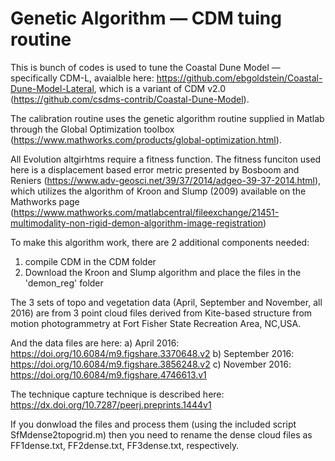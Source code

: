 # Genetic Algorithm — CDM tuing routine

This is bunch of codes is used to tune the Coastal Dune Model — specifically CDM-L, avaialble here:  https://github.com/ebgoldstein/Coastal-Dune-Model-Lateral, which is a variant of CDM v2.0 (https://github.com/csdms-contrib/Coastal-Dune-Model). 

The calibration routine uses the genetic algorithm routine supplied in Matlab through the Global Optimization toolbox (https://www.mathworks.com/products/global-optimization.html). 

All Evolution altgirhtms require a fitness function. The fitness funciton used here is a displacement based error metric presented by Bosboom and Reniers (https://www.adv-geosci.net/39/37/2014/adgeo-39-37-2014.html), which utilizes the algorithm of Kroon and Slump (2009) available on the Mathworks page (https://www.mathworks.com/matlabcentral/fileexchange/21451-multimodality-non-rigid-demon-algorithm-image-registration)

To make this algorithm work, there are 2 additional components needed:
  1) compile CDM in the CDM folder
  2) Download the Kroon and Slump algorithm and place the files in the 'demon_reg' folder
  
The 3 sets of topo and vegetation data (April, September and November, all 2016) are from 3 point cloud files derived from Kite-based structure from motion photogrammetry at Fort Fisher State Recreation Area, NC,USA. 

And the data files are here:
  a) April 2016: https://doi.org/10.6084/m9.figshare.3370648.v2
  b) September 2016: https://doi.org/10.6084/m9.figshare.3856248.v2
  c) November 2016: https://doi.org/10.6084/m9.figshare.4746613.v1
 
The technique capture technique is described here: https://dx.doi.org/10.7287/peerj.preprints.1444v1 
 
If you donwload the files and process them (using the included script SfMdense2topogrid.m) then you need to rename the dense cloud files as  FF1dense.txt, FF2dense.txt, FF3dense.txt, respectively.
